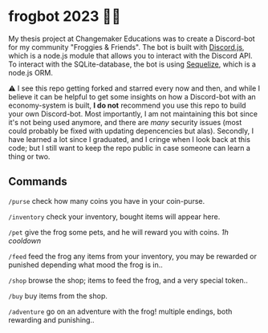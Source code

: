 # frogbot 2023 🐸🤖

My thesis project at Changemaker Educations was to create a Discord-bot for my community "Froggies & Friends". The bot is built with [Discord.js](https://discord.js.org/), which is a node.js module that allows you to interact with the Discord API. To interact with the SQLite-database, the bot is using [Sequelize](https://sequelize.org/), which is a node.js ORM.


⚠️ I see this repo getting forked and starred every now and then, and while I believe it can be helpful to get some insights on how a Discord-bot with an economy-system is built, **I do not** recommend you use this repo to build your own Discord-bot. Most importantly, I am not maintaining this bot since it's not being used anymore, and there are *many* security issues (most could probably be fixed with updating depencencies but alas). Secondly, I have learned a lot since I graduated, and I cringe when I look back at this code; but I still want to keep the repo public in case someone can learn a thing or two.

## Commands
``/purse`` check how many coins you have in your coin-purse.

``/inventory`` check your inventory, bought items will appear here.

``/pet`` give the frog some pets, and he will reward you with coins. *1h cooldown*

``/feed`` feed the frog any items from your inventory, you may be rewarded or punished depending what mood the frog is in..

``/shop`` browse the shop; items to feed the frog, and a very special token..

``/buy`` buy items from the shop.

``/adventure`` go on an adventure with the frog! multiple endings, both rewarding and punishing..
